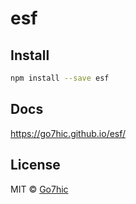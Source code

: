 # esf

> 


## Install

```bash
npm install --save esf
```

## Docs

https://go7hic.github.io/esf/

## License

MIT © [Go7hic](https://github.com/Go7hic)
